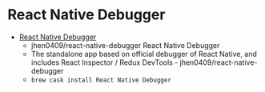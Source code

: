# React Native Debugger
- [React Native Debugger](https://github.com/jhen0409/react-native-debugger)
  -  jhen0409/react-native-debugger React Native Debugger
  - The standalone app based on official debugger of React Native, and includes React Inspector / Redux DevTools - jhen0409/react-native-debugger
  - `brew cask install React Native Debugger`
